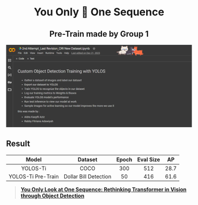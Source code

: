 <div align="center">   
  
# You Only :eyes: One Sequence
## Pre-Train made by Group 1
</div>

![yolos-pretrain](yolos-pretrain.png)

## Result
| Model | Dataset | Epoch | Eval Size | AP |
| :------------: | :------------: | :------------: | :------------: | :------------: |
| YOLOS-Ti | COCO | 300 | 512 | 28.7
| YOLOS-Ti Pre-Train | Dollar Bill Detection | 50 | 416 | 61.6

> [**You Only Look at One Sequence: Rethinking Transformer in Vision through Object Detection**](https://arxiv.org/abs/2106.00666)
